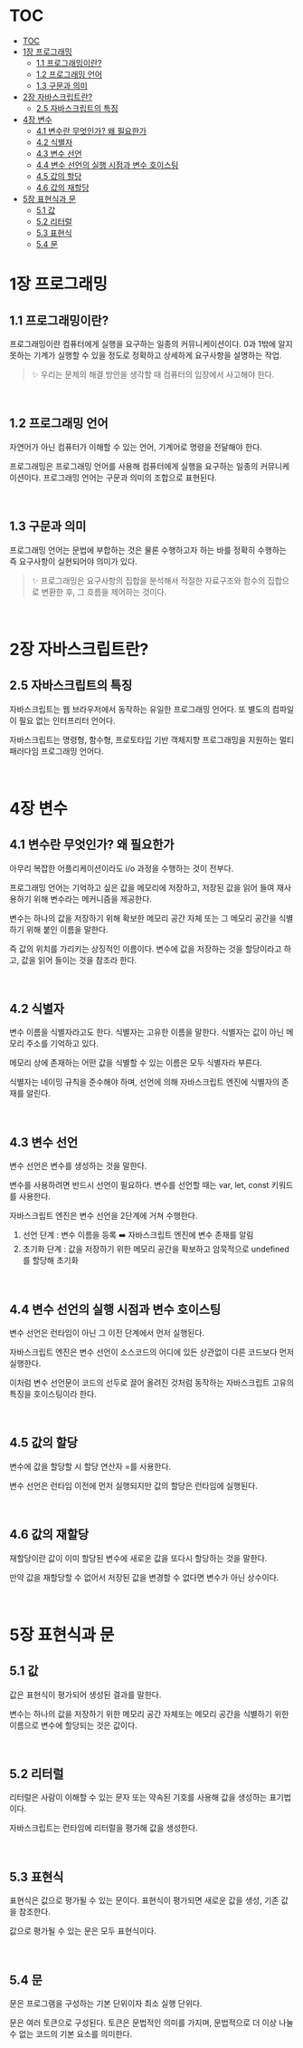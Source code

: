 # TOC

- [TOC](#toc)
- [1장 프로그래밍](#1장-프로그래밍)
  - [1.1 프로그래밍이란?](#11-프로그래밍이란)
  - [1.2 프로그래밍 언어](#12-프로그래밍-언어)
  - [1.3 구문과 의미](#13-구문과-의미)
- [2장 자바스크립트란?](#2장-자바스크립트란)
  - [2.5 자바스크립트의 특징](#25-자바스크립트의-특징)
- [4장 변수](#4장-변수)
  - [4.1 변수란 무엇인가? 왜 필요한가](#41-변수란-무엇인가-왜-필요한가)
  - [4.2 식별자](#42-식별자)
  - [4.3 변수 선언](#43-변수-선언)
  - [4.4 변수 선언의 실행 시점과 변수 호이스팅](#44-변수-선언의-실행-시점과-변수-호이스팅)
  - [4.5 값의 할당](#45-값의-할당)
  - [4.6 값의 재할당](#46-값의-재할당)
- [5장 표현식과 문](#5장-표현식과-문)
  - [5.1 값](#51-값)
  - [5.2 리터럴](#52-리터럴)
  - [5.3 표현식](#53-표현식)
  - [5.4 문](#54-문)

# 1장 프로그래밍

## 1.1 프로그래밍이란?

프로그래밍이란 컴퓨터에게 실행을 요구하는 일종의 커뮤니케이션이다.
0과 1밖에 알지 못하는 기계가 실행할 수 있을 정도로 정확하고 상세하게 요구사항을 설명하는 작업.

> ✨ 우리는 문제의 해결 방안을 생각할 때 컴퓨터의 입장에서 사고해야 한다.

<br/>

## 1.2 프로그래밍 언어

자연어가 아닌 컴퓨터가 이해할 수 있는 언어, 기계어로 명령을 전달해야 한다.

프로그래밍은 프로그래밍 언어를 사용해 컴퓨터에게 실행을 요구하는 일종의 커뮤니케이션이다.
프로그래밍 언어는 구문과 의미의 조합으로 표현된다.

<br/>

## 1.3 구문과 의미

프로그래밍 언어는 문법에 부합하는 것은 물론 수행하고자 하는 바를 정확히 수행하는 즉 요구사항이 실현되어야 의미가 있다.

> ✨ 프로그래밍은 요구사항의 집합을 분석해서 적절한 자료구조와 함수의 집합으로 변환한 후, 그 흐름을 제어하는 것이다.

<br/>

# 2장 자바스크립트란?

## 2.5 자바스크립트의 특징

자바스크립트는 웹 브라우저에서 동작하는 유일한 프로그래밍 언어다. 또 별도의 컴파일이 필요 없는 인터프리터 언어다.

자바스크립트는 명령형, 함수형, 프로토타입 기반 객체지향 프로그래밍을 지원하는 멀티 패러다임 프로그래밍 언어다.

<br/>

# 4장 변수

## 4.1 변수란 무엇인가? 왜 필요한가

아무리 복잡한 어플리케이션이라도 i/o 과정을 수행하는 것이 전부다.

프로그래밍 언어는 기억하고 싶은 값을 메모리에 저장하고, 저장된 값을 읽어 들여 재사용하기 위해 변수라는 메커니즘을 제공한다.

변수는 하나의 값을 저장하기 위해 확보한 메모리 공간 자체 또는 그 메모리 공간을 식별하기 위해 붙인 이름을 말한다.

즉 값의 위치를 가리키는 상징적인 이름이다.
변수에 값을 저장하는 것을 할당이라고 하고, 값을 읽어 들이는 것을 참조라 한다.

<br/>

## 4.2 식별자

변수 이름을 식별자라고도 한다. 식별자는 고유한 이름을 말한다.
식별자는 값이 아닌 메모리 주소를 기억하고 있다.

메모리 상에 존재하는 어떤 값을 식별할 수 있는 이름은 모두 식별자라 부른다.

식별자는 네이밍 규칙을 준수해야 하며, 선언에 의해 자바스크립트 엔진에 식별자의 존재를 알린다.

<br/>

## 4.3 변수 선언

변수 선언은 변수를 생성하는 것을 말한다.

변수를 사용하려면 반드시 선언이 필요하다. 변수를 선언할 때는 var, let, const 키워드를 사용한다.

자바스크립트 엔진은 변수 선언을 2단계에 거쳐 수행한다.

1. 선언 단계 : 변수 이름을 등록 ➡️ 자바스크립트 엔진에 변수 존재를 알림
2. 초기화 단계 : 값을 저장하기 위한 메모리 공간을 확보하고 암묵적으로 undefined를 할당해 초기화

<br/>

## 4.4 변수 선언의 실행 시점과 변수 호이스팅

변수 선언은 런타임이 아닌 그 이전 단계에서 먼저 실행된다.

자바스크립트 엔진은 변수 선언이 소스코드의 어디에 있든 상관없이 다른 코드보다 먼저 실행한다.

이처럼 변수 선언문이 코드의 선두로 끌어 올려진 것처럼 동작하는 자바스크립트 고유의 특징을 호이스팅이라 한다.

<br/>

## 4.5 값의 할당

변수에 값을 할당할 시 할당 연산자 =를 사용한다.

변수 선언은 런타임 이전에 먼저 실행되지만 값의 할당은 런타임에 실행된다.

<br/>

## 4.6 값의 재할당

재할당이란 값이 이미 할당된 변수에 새로운 값을 또다시 할당하는 것을 말한다.

만약 값을 재할당할 수 없어서 저장된 값을 변경할 수 없다면 변수가 아닌 상수이다.

<br/>

# 5장 표현식과 문

## 5.1 값

값은 표현식이 평가되어 생성된 결과를 말한다.

변수는 하나의 값을 저장하기 위한 메모리 공간 자체또는 메모리 공간을 식별하기 위한 이름으로 변수에 할당되는 것은 값이다.

<br/>

## 5.2 리터럴

리터럴은 사람이 이해할 수 있는 문자 또는 약속된 기호를 사용해 값을 생성하는 표기법이다.

자바스크립트는 런타임에 리터럴을 평가해 값을 생성한다.

</br>

## 5.3 표현식

표현식은 값으로 평가될 수 있는 문이다. 표현식이 평가되면 새로운 값을 생성, 기존 값을 참조한다.

값으로 평가될 수 있는 문은 모두 표현식이다.

</br>

## 5.4 문

문은 프로그램을 구성하는 기본 단위이자 최소 실행 단위다.

문은 여러 토큰으로 구성된다. 토큰은 문법적인 의미를 가지며, 문법적으로 더 이상 나눌 수 없는 코드의 기본 요소를 의미한다.
